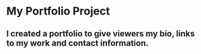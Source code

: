 # My Portfolio Project

## I created a portfolio to give viewers my bio, links to my work and contact information.
